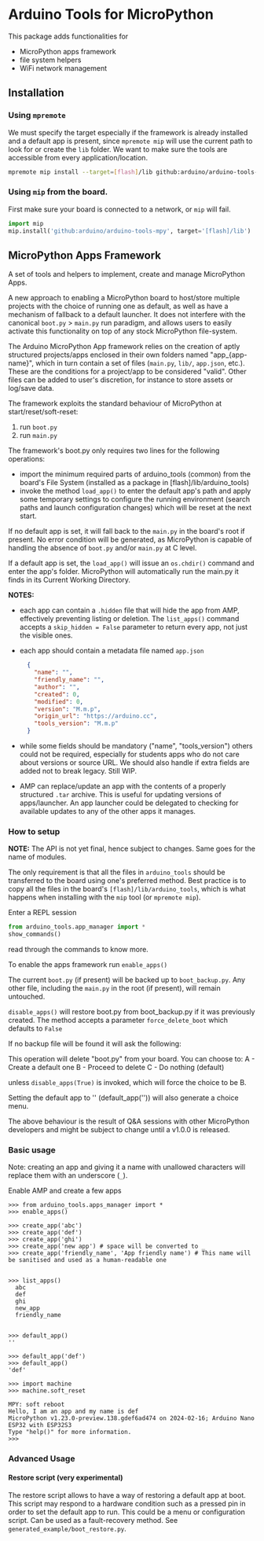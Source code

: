 # Arduino Tools for MicroPython

This package adds functionalities for

* MicroPython apps framework
* file system helpers
* WiFi network management

## Installation

### Using `mpremote`

We must specify the target especially if the framework is already installed and a default app is present, since `mpremote mip` will use the current path to look for or create the `lib` folder.
We want to make sure the tools are accessible from every application/location.

```bash
mpremote mip install --target=[flash]/lib github:arduino/arduino-tools-mpy
```

### Using `mip` from the board.

First make sure your board is connected to a network, or `mip` will fail.

```python
import mip
mip.install('github:arduino/arduino-tools-mpy', target='[flash]/lib')
```

## MicroPython Apps Framework

A set of tools and helpers to implement, create and manage MicroPython Apps.

A new approach to enabling a MicroPython board to host/store multiple projects with the choice of running one as default, as well as have a mechanism of fallback to a default launcher.
It does not interfere with the canonical `boot.py`  > `main.py` run paradigm, and allows users to easily activate this functionality on top of any stock MicroPython file-system.

The Arduino MicroPython App framework relies on the creation of aptly structured projects/apps enclosed in their own folders named "app_{app-name}", which in turn contain a set of files (`main.py`, `lib/`, `app.json`, etc.).
These are the conditions for a project/app to be considered "valid".
Other files can be added to user's discretion, for instance to store assets or log/save data.

The framework exploits the standard behaviour of MicroPython at start/reset/soft-reset:

1. run `boot.py`
1. run `main.py`

The framework's boot.py only requires two lines for the following operations:

* import the minimum required parts of arduino_tools (common) from the board's File System (installed as a package in [flash]/lib/arduino_tools)
* invoke the method `load_app()` to enter the default app's path and apply some temporary settings to configure the running environment (search paths and launch configuration changes) which will be reset at the next start.

If no default app is set, it will fall back to the `main.py` in the board's root if present.
No error condition will be generated, as MicroPython is capable of handling the absence of `boot.py` and/or `main.py` at C level.

If a default app is set, the `load_app()` will issue an `os.chdir()` command and enter the app's folder.
MicroPython will automatically run the main.py it finds in its Current Working Directory.

**NOTES:**

* each app can contain a `.hidden` file that will hide the app from AMP, effectively preventing listing or deletion.
The `list_apps()` command accepts a `skip_hidden = False` parameter to return every app, not just the visible ones.

* each app should contain a metadata file named `app.json`

  ```json
    {
      "name": "",
      "friendly_name": "",
      "author": "", 
      "created": 0, 
      "modified": 0, 
      "version": "M.m.p", 
      "origin_url": "https://arduino.cc", 
      "tools_version": "M.m.p"
    }
  ```

* while some fields should be mandatory ("name", "tools_version") others could not be required, especially for students apps who do not care about versions or source URL.
We should also handle if extra fields are added not to break legacy.
Still WIP.

* AMP can replace/update an app with the contents of a properly structured `.tar` archive.
This is useful for updating versions of apps/launcher.
An app launcher could be delegated to checking for available updates to any of the other apps it manages.

### How to setup

**NOTE:** The API is not yet final, hence subject to changes.
Same goes for the name of modules.

The only requirement is that all the files in `arduino_tools` should be transferred to the board using one's preferred method.
Best practice is to copy all the files in the board's `[flash]/lib/arduino_tools`, which is what happens when installing with the `mip` tool (or `mpremote mip`).

Enter a REPL session

```python
from arduino_tools.app_manager import *
show_commands()
```

read through the commands to know more.

To enable the apps framework run
`enable_apps()`

The current `boot.py` (if present) will be backed up to `boot_backup.py`.
Any other file, including the `main.py` in the root (if present), will remain untouched.

`disable_apps()` will restore boot.py from boot_backup.py if it was previously created.
The method accepts a parameter `force_delete_boot` which defaults to `False`

If no backup file will be found it will ask the following:

This operation will delete "boot.py" from your board.
You can choose to:
A - Create a default one
B - Proceed to delete
C - Do nothing (default)

unless `disable_apps(True)` is invoked, which will force the choice to be B.

Setting the default app to '' (default_app('')) will also generate a choice menu.

The above behaviour is the result of Q&A sessions with other MicroPython developers and might be subject to change until a v1.0.0 is released.

### Basic usage

Note: creating an app and giving it a name with unallowed characters will replace them with an underscore (`_`).

Enable AMP and create a few apps

```shell
>>> from arduino_tools.apps_manager import *
>>> enable_apps()

>>> create_app('abc')
>>> create_app('def')
>>> create_app('ghi')
>>> create_app('new app') # space will be converted to _
>>> create_app('friendly_name', 'App friendly name') # This name will be sanitised and used as a human-readable one


>>> list_apps()
  abc
  def
  ghi
  new_app
  friendly_name


>>> default_app()
''

>>> default_app('def')
>>> default_app()
'def'

>>> import machine
>>> machine.soft_reset

MPY: soft reboot
Hello, I am an app and my name is def
MicroPython v1.23.0-preview.138.gdef6ad474 on 2024-02-16; Arduino Nano ESP32 with ESP32S3
Type "help()" for more information.
>>> 
```

### Advanced Usage

#### Restore script (very experimental)

The restore script allows to have a way of restoring a default app at boot.
This script may respond to a hardware condition such as a pressed pin in order to set the default app to run.
This could be a menu or configuration script.
Can be used as a fault-recovery method.
See `generated_example/boot_restore.py`.
